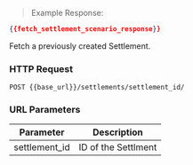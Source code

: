 > Example Response:

```json
{{fetch_settlement_scenario_response}}
```

Fetch a previously created Settlement.

### HTTP Request

`POST {{base_url}}/settlements/settlement_id/`


### URL Parameters

Parameter | Description
--------- | -------------------------------------------------------------------
settlement_id | ID of the Settlment
